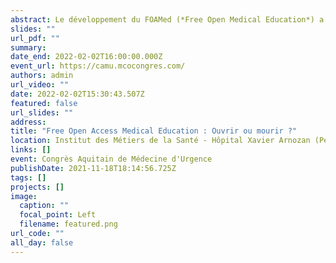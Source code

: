 ```yaml
---
abstract: Le développement du FOAMed (*Free Open Medical Education*) a profondément modifié l'accès aux connaissances médicales, tant pour les étudiants en médecine que pour les médecins qualifiés. Des blogs aux conférences, comment inscrire le cadre pédagogique de la médecine d'urgence dans ces nouveaux enjeux ?
slides: ""
url_pdf: ""
summary:
date_end: 2022-02-02T16:00:00.000Z
event_url: https://camu.mcocongres.com/
authors: admin
url_video: ""
date: 2022-02-02T15:30:43.507Z
featured: false
url_slides: ""
address:
title: "Free Open Access Medical Education : Ouvrir ou mourir ?"
location: Institut des Métiers de la Santé - Hôpital Xavier Arnozan (Pessac, France)
links: []
event: Congrès Aquitain de Médecine d'Urgence
publishDate: 2021-11-18T18:14:56.725Z
tags: []
projects: []
image:
  caption: ""
  focal_point: Left
  filename: featured.png
url_code: ""
all_day: false
---
```

